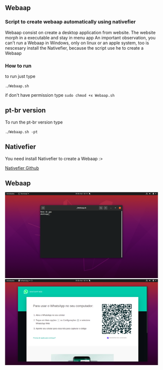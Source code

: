 ## Webaap

### Script to create webaap automatically using nativefier

Webaap consist on create a desktop application from website.
The website morph in a executable and stay in menu app
An important observation, you can't run a Webaap in Windows,
only on linux or an apple system, too is nescesary install the Nativefier, 
because the script use he to create a Webaap

### How to run 

 
to run just type

`./Webaap.sh`

if don't have permission type
`sudo chmod +x Webaap.sh`

## pt-br version

To run the pt-br version type

`./Webaap.sh -pt`

## Nativefier

You need install Nativefier to create a Webaap :>

[Nativefier Github](https://github.com/nativefier/nativefier)

## Webaap

![image](assets/screenshot1.png)
![image](assets/screenshot2.png)

